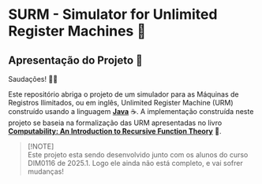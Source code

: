# SURM - Simulator for Unlimited Register Machines 🤖

## Apresentação do Projeto 🚧

Saudações! 👋🏽

Este repositório abriga o projeto de um simulador para as Máquinas de Registros Ilimitados, ou em inglês, Unlimited Register Machine (URM) construído usando a linguagem **[Java](https://en.wikipedia.org/wiki/Java_(programming_language))** ☕. A implementação construída neste projeto se baseia na formalização das URM apresentadas no livro  **[Computability: An Introduction to Recursive Function Theory](https://www.google.com.br/books/edition/Computability/wAstOUE36kcC?hl=pt-BR&gbpv=0)** 📖. 

> [!NOTE]\
> Este projeto esta sendo desenvolvido junto com os alunos do curso DIM0116 de 2025.1. Logo ele ainda não está completo, e vai sofrer mudanças!

